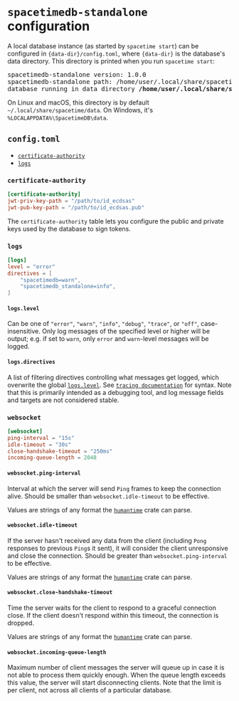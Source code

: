 # `spacetimedb-standalone` configuration

A local database instance (as started by `spacetime start`) can be configured in `{data-dir}/config.toml`, where `{data-dir}` is the database's data directory. This directory is printed when you run `spacetime start`:

<!-- FIXME: handle bare <pre> better in markdown renderer -->
<pre class="shiki"><span>spacetimedb-standalone version: 1.0.0
spacetimedb-standalone path: /home/user/.local/share/spacetime/bin/1.0.0/spacetimedb-standalone
database running in data directory <b>/home/user/.local/share/spacetime/data</b></span></pre>

On Linux and macOS, this directory is by default `~/.local/share/spacetime/data`. On Windows, it's `%LOCALAPPDATA%\SpacetimeDB\data`.

## `config.toml`

- [`certificate-authority`](#certificate-authority)
- [`logs`](#logs)

### `certificate-authority`

```toml
[certificate-authority]
jwt-priv-key-path = "/path/to/id_ecdsas"
jwt-pub-key-path = "/path/to/id_ecdsas.pub"
```

The `certificate-authority` table lets you configure the public and private keys used by the database to sign tokens.

### `logs`

```toml
[logs]
level = "error"
directives = [
    "spacetimedb=warn",
    "spacetimedb_standalone=info",
]
```

#### `logs.level`

Can be one of `"error"`, `"warn"`, `"info"`, `"debug"`, `"trace"`, or `"off"`, case-insensitive. Only log messages of the specified level or higher will be output; e.g. if set to `warn`, only `error` and `warn`-level messages will be logged.

#### `logs.directives`

A list of filtering directives controlling what messages get logged, which overwrite the global [`logs.level`](#logslevel). See [`tracing documentation`](https://docs.rs/tracing-subscriber/0.3/tracing_subscriber/filter/struct.EnvFilter.html#directives) for syntax. Note that this is primarily intended as a debugging tool, and log message fields and targets are not considered stable.

### `websocket`

```toml
[websocket]
ping-interval = "15s"
idle-timeout = "30s"
close-handshake-timeout = "250ms"
incoming-queue-length = 2048
```

#### `websocket.ping-interval`

Interval at which the server will send `Ping` frames to keep the connection alive.
Should be smaller than `websocket.idle-timeout` to be effective.

Values are strings of any format the [`humantime`] crate can parse.

#### `websocket.idle-timeout`

If the server hasn't received any data from the client (including `Pong` responses to previous `Ping`s it sent), it will consider the client unresponsive and close the connection.
Should be greater than `websocket.ping-interval` to be effective.

Values are strings of any format the [`humantime`] crate can parse.

#### `websocket.close-handshake-timeout`

Time the server waits for the client to respond to a graceful connection close. If the client doesn't respond within this timeout, the connection is dropped.

Values are strings of any format the [`humantime`] crate can parse.

#### `websocket.incoming-queue-length`

Maximum number of client messages the server will queue up in case it is not able to process them quickly enough. When the queue length exceeds this value, the server will start disconnecting clients.
Note that the limit is per client, not across all clients of a particular database.

[`humantime`]: https://crates.io/crates/humantime
